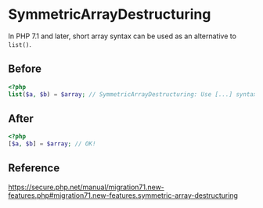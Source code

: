 # SymmetricArrayDestructuring

In PHP 7.1 and later, short array syntax can be used as an alternative to `list()`.

## Before

```php
<?php
list($a, $b) = $array; // SymmetricArrayDestructuring: Use [...] syntax instead of list(...) syntax.
```

## After

```php
<?php
[$a, $b] = $array; // OK!
```

## Reference

https://secure.php.net/manual/migration71.new-features.php#migration71.new-features.symmetric-array-destructuring
